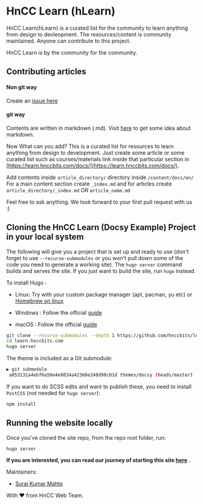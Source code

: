 # HnCC Learn (hLearn)
<!--
[Docsy](https://github.com/google/docsy) is a Hugo theme for technical documentation sites, providing easy site navigation, structure, and more. This **Docsy Example Project** uses the Docsy theme, as well as providing a skeleton documentation structure for you to use. You can either copy this project and edit it with your own content, or use the theme in your projects like any other [Hugo theme](https://gohugo.io/themes/installing-and-using-themes/).

This Docsy Example Project is hosted at [https://example.docsy.dev/](https://example.docsy.dev/).

You can find detailed theme instructions in the Docsy user guide: https://docsy.dev/docs/

This is not an officially supported Google product. This project is currently maintained.
-->



HnCC Learn(hLearn) is a curated list for the community to learn anything from design to devleopment. The resources/content is community maintained. Anyone can contribute to this project.

HnCC Learn is by the community for the community.

## Contributing articles 

#### Non git way
Create an [issue here](https://github.com/hnccbits/learn.hnccbits.com/issues/new)

#### git way
Contents are written in markdown (.md). Visit [here](https://github.com/adam-p/markdown-here/wiki/Markdown-Cheatsheet) to get some idea about markdown.

Now What can you add?
This is a curated list for resources to learn anything from design to development. Just create some article or some curated list such as courses/materials link inside that particular section in [https://learn.hnccbits.com/docs/](https://learn.hnccbits.com/docs/).

Add contents inside `article_directory/` directory inside `/content/docs/en/`
For a main content section create `_index.md` and for articles create `article_directory/_index.md` OR `article_name.md`

Feel free to ask anything. We look forward to your first pull request with us :) 

## Cloning the HnCC Learn (Docsy Example) Project in your local system

The following will give you a project that is set up and ready to use (don't forget to use `--recurse-submodules` or you won't pull down some of the code you need to generate a working site). The `hugo server` command builds and serves the site. If you just want to build the site, run `hugo` instead.

To install Hugo :
- Linux: Try with your custom package manager (apt, pacman, yu etc) or [Homebrew on linux](https://gohugo.io/getting-started/installing/)

- Windows : Follow the official [guide](https://gohugo.io/getting-started/installing/)

- macOS : Follow the official [guide](https://gohugo.io/getting-started/installing/)

```bash
git clone --recurse-submodules --depth 1 https://github.com/hnccbits/learn.hnccbits.com.git
cd learn.hnccbits.com
hugo server
```
<!--
```bash
git clone --recurse-submodules --depth 1 https://github.com/google/docsy-example.git
cd docsy-example
hugo server
```
-->

The theme is included as a Git submodule:

```bash
▶ git submodule
 a053131a4ebf6a59e4e8834a42368e248d98c01d themes/docsy (heads/master)
```

If you want to do SCSS edits and want to publish these, you need to install `PostCSS` (not needed for `hugo server`):

```bash
npm install
```

<!--### Cloning the Example from the Theme Project


```bash
git clone --recurse-submodules --depth 1 https://github.com/docsy.git
cd tech-doc-hugo-theme/exampleSite
HUGO_THEMESDIR="../.." hugo server
```


Note that the Hugo Theme Site requires the `exampleSite` to live in a subfolder of the theme itself. To avoid recursive duplication, the example site is added as a Git subtree:

```bash
git subtree add --prefix exampleSite https://github.com/google/docsy.git  master --squash
```

To pull in changes, see `pull-deps.sh` script in the theme.-->

## Running the website locally

Once you've cloned the site repo, from the repo root folder, run:

```
hugo server
```
**If you are interested, you can read our journey of starting this site [here](#) .**

Maintainers:    
- [Suraj Kumar Mahto](https://github.com/suraj-sloth)

With ❤︎ from HnCC Web Team.